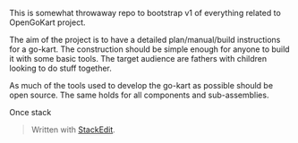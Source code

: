This is somewhat throwaway repo to bootstrap v1 of everything related to OpenGoKart project.

The aim of the project is to have a detailed plan/manual/build instructions for a go-kart. The construction should be simple enough for anyone to build it with some basic tools. The target audience are fathers with children looking to do stuff together.

As much of the tools used to develop the go-kart as possible should be open source. The same holds for all components and sub-assemblies.

Once stack

> Written with [StackEdit](https://stackedit.io/).
<!--stackedit_data:
eyJoaXN0b3J5IjpbMTk2NTU0OTM3OF19
-->